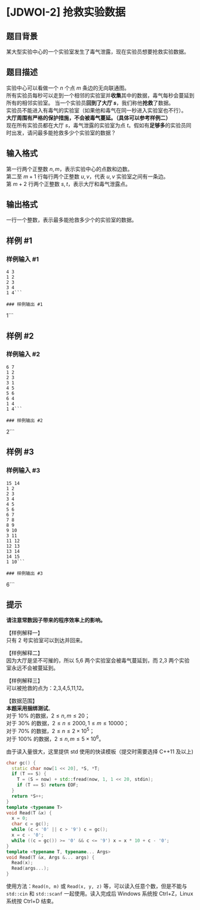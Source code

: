 # [JDWOI-2] 抢救实验数据

## 题目背景

某大型实验中心的一个实验室发生了毒气泄露，现在实验员想要抢救实验数据。

## 题目描述

实验中心可以看做一个 $n$ 个点 $m$ 条边的无向联通图。  
所有实验员每秒可以走到一个相邻的实验室并**收集**其中的数据，毒气每秒会蔓延到所有的相邻实验室。
当一个实验员**回到了大厅 $s$**，我们称他**抢救**了数据。  
实验员不能进入有毒气的实验室（如果他和毒气在同一秒进入实验室也不行）。  
**大厅周围有严格的保护措施，不会被毒气蔓延。（具体可以参考样例二）**  
现在所有实验员都在大厅 $s$，毒气泄露的实验室为点 $t$。假如有**足够多**的实验员同时出发，请问最多能抢救多少个实验室的数据？

## 输入格式

第一行两个正整数 $n,m$，表示实验中心的点数和边数。  
第二至 $m+1$ 行每行两个正整数 $u,v$，代表 $u,v$ 实验室之间有一条边。  
第 $m+2$ 行两个正整数 $s,t$，表示大厅和毒气泄露点。

## 输出格式

一行一个整数，表示最多能抢救多少个的实验室的数据。

## 样例 #1

### 样例输入 #1
```
4 3
1 2
2 3
3 4
1 4```

### 样例输出 #1

```
1```

## 样例 #2

### 样例输入 #2
```
6 7
1 2
2 3
3 1
4 5
5 6
6 4
1 4
1 4```

### 样例输出 #2

```
2```

## 样例 #3

### 样例输入 #3
```
15 14
1 2
2 3
3 4
4 5
5 6
6 7
7 8
8 9
9 10
3 11
11 12
12 13
13 14
14 15
1 10```

### 样例输出 #3

```
6```

## 提示

**请注意常数因子带来的程序效率上的影响。**

【样例解释一】  
只有 2 号实验室可以到达并回来。

【样例解释二】  
因为大厅是坚不可摧的，所以 5,6 两个实验室会被毒气蔓延到，而 2,3 两个实验室永远不会被蔓延到。

【样例解释三】  
可以被抢救的点为：2,3,4,5,11,12。

【数据范围】  
**本题采用捆绑测试**。  
对于 $10\%$ 的数据，$2 \leq n,m \leq 20$；  
对于 $30\%$ 的数据，$2 \leq n \leq 2000,1 \leq m \leq 10000$；  
对于 $70\%$ 的数据，$2 \leq n \leq 2 \times 10^5$；  
对于 $100\%$ 的数据，$2 \leq n,m \leq 5 \times 10^6$。

由于读入量很大，这里提供 std 使用的快读模板（提交时需要选择 C++11 及以上)
```cpp
char gc() {
  static char now[1 << 20], *S, *T;
  if (T == S) {
    T = (S = now) + std::fread(now, 1, 1 << 20, stdin);
    if (T == S) return EOF;
  }
  return *S++;
}
template <typename T>
void Read(T &x) {
  x = 0;
  char c = gc();
  while (c < '0' || c > '9') c = gc();
  x = c - '0';
  while ((c = gc()) >= '0' && c <= '9') x = x * 10 + c - '0';
}
template <typename T, typename... Args>
void Read(T &x, Args &... args) {
  Read(x);
  Read(args...);
}
```
使用方法：`Read(n, m)` 或 `Read(x, y, z)` 等，可以读入任意个数，但是不能与 `std::cin` 和 `std::scanf` 一起使用。读入完成后 Windows 系统按 Ctrl+Z，Linux 系统按 Ctrl+D 结束。

